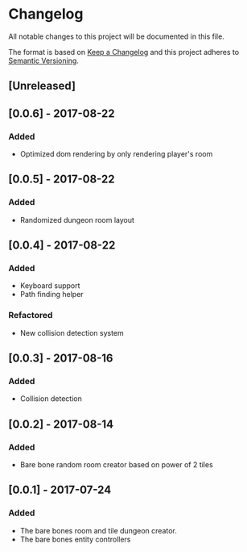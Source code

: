 # Changelog
All notable changes to this project will be documented in this file.

The format is based on [Keep a Changelog](http://keepachangelog.com/en/1.0.0/)
and this project adheres to [Semantic Versioning](http://semver.org/spec/v2.0.0.html).

## [Unreleased]

## [0.0.6] - 2017-08-22
### Added
- Optimized dom rendering by only rendering player's room

## [0.0.5] - 2017-08-22
### Added
- Randomized dungeon room layout

## [0.0.4] - 2017-08-22
### Added
- Keyboard support
- Path finding helper

### Refactored
- New collision detection system

## [0.0.3] - 2017-08-16
### Added
- Collision detection

## [0.0.2] - 2017-08-14
### Added
- Bare bone random room creator based on power of 2 tiles

## [0.0.1] - 2017-07-24
### Added
- The bare bones room and tile dungeon creator.
- The bare bones entity controllers

